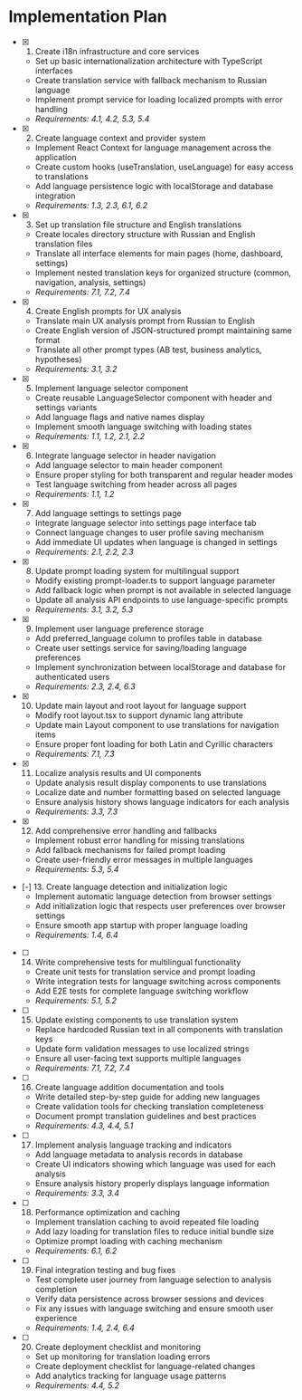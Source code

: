 # Implementation Plan

- [x] 1. Create i18n infrastructure and core services
  - Set up basic internationalization architecture with TypeScript interfaces
  - Create translation service with fallback mechanism to Russian language
  - Implement prompt service for loading localized prompts with error handling
  - _Requirements: 4.1, 4.2, 5.3, 5.4_

- [x] 2. Create language context and provider system
  - Implement React Context for language management across the application
  - Create custom hooks (useTranslation, useLanguage) for easy access to translations
  - Add language persistence logic with localStorage and database integration
  - _Requirements: 1.3, 2.3, 6.1, 6.2_

- [x] 3. Set up translation file structure and English translations
  - Create locales directory structure with Russian and English translation files
  - Translate all interface elements for main pages (home, dashboard, settings)
  - Implement nested translation keys for organized structure (common, navigation, analysis, settings)
  - _Requirements: 7.1, 7.2, 7.4_

- [x] 4. Create English prompts for UX analysis
  - Translate main UX analysis prompt from Russian to English
  - Create English version of JSON-structured prompt maintaining same format
  - Translate all other prompt types (AB test, business analytics, hypotheses)
  - _Requirements: 3.1, 3.2_

- [x] 5. Implement language selector component
  - Create reusable LanguageSelector component with header and settings variants
  - Add language flags and native names display
  - Implement smooth language switching with loading states
  - _Requirements: 1.1, 1.2, 2.1, 2.2_

- [x] 6. Integrate language selector in header navigation
  - Add language selector to main header component
  - Ensure proper styling for both transparent and regular header modes
  - Test language switching from header across all pages
  - _Requirements: 1.1, 1.2_

- [x] 7. Add language settings to settings page
  - Integrate language selector into settings page interface tab
  - Connect language changes to user profile saving mechanism
  - Add immediate UI updates when language is changed in settings
  - _Requirements: 2.1, 2.2, 2.3_

- [x] 8. Update prompt loading system for multilingual support
  - Modify existing prompt-loader.ts to support language parameter
  - Add fallback logic when prompt is not available in selected language
  - Update all analysis API endpoints to use language-specific prompts
  - _Requirements: 3.1, 3.2, 5.3_

- [x] 9. Implement user language preference storage
  - Add preferred_language column to profiles table in database
  - Create user settings service for saving/loading language preferences
  - Implement synchronization between localStorage and database for authenticated users
  - _Requirements: 2.3, 2.4, 6.3_

- [x] 10. Update main layout and root layout for language support
  - Modify root layout.tsx to support dynamic lang attribute
  - Update main Layout component to use translations for navigation items
  - Ensure proper font loading for both Latin and Cyrillic characters
  - _Requirements: 7.1, 7.3_

- [x] 11. Localize analysis results and UI components
  - Update analysis result display components to use translations
  - Localize date and number formatting based on selected language
  - Ensure analysis history shows language indicators for each analysis
  - _Requirements: 3.3, 7.3_

- [x] 12. Add comprehensive error handling and fallbacks
  - Implement robust error handling for missing translations
  - Add fallback mechanisms for failed prompt loading
  - Create user-friendly error messages in multiple languages
  - _Requirements: 5.3, 5.4_

- [-] 13. Create language detection and initialization logic
  - Implement automatic language detection from browser settings
  - Add initialization logic that respects user preferences over browser settings
  - Ensure smooth app startup with proper language loading
  - _Requirements: 1.4, 6.4_

- [ ] 14. Write comprehensive tests for multilingual functionality
  - Create unit tests for translation service and prompt loading
  - Write integration tests for language switching across components
  - Add E2E tests for complete language switching workflow
  - _Requirements: 5.1, 5.2_

- [ ] 15. Update existing components to use translation system
  - Replace hardcoded Russian text in all components with translation keys
  - Update form validation messages to use localized strings
  - Ensure all user-facing text supports multiple languages
  - _Requirements: 7.1, 7.2, 7.4_

- [ ] 16. Create language addition documentation and tools
  - Write detailed step-by-step guide for adding new languages
  - Create validation tools for checking translation completeness
  - Document prompt translation guidelines and best practices
  - _Requirements: 4.3, 4.4, 5.1_

- [ ] 17. Implement analysis language tracking and indicators
  - Add language metadata to analysis records in database
  - Create UI indicators showing which language was used for each analysis
  - Ensure analysis history properly displays language information
  - _Requirements: 3.3, 3.4_

- [ ] 18. Performance optimization and caching
  - Implement translation caching to avoid repeated file loading
  - Add lazy loading for translation files to reduce initial bundle size
  - Optimize prompt loading with caching mechanism
  - _Requirements: 6.1, 6.2_

- [ ] 19. Final integration testing and bug fixes
  - Test complete user journey from language selection to analysis completion
  - Verify data persistence across browser sessions and devices
  - Fix any issues with language switching and ensure smooth user experience
  - _Requirements: 1.4, 2.4, 6.4_

- [ ] 20. Create deployment checklist and monitoring
  - Set up monitoring for translation loading errors
  - Create deployment checklist for language-related changes
  - Add analytics tracking for language usage patterns
  - _Requirements: 4.4, 5.2_